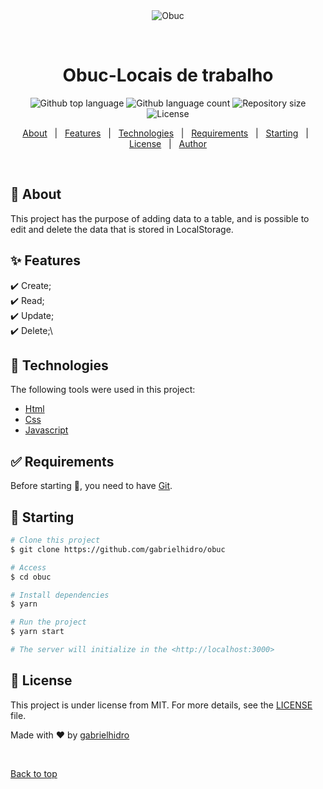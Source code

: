 <div align="center" id="top"> 
  <img src="./.github/app.gif" alt="Obuc" />

&#xa0;

  <!-- <a href="https://obuc.netlify.app">Demo</a> -->
</div>

<h1 align="center">Obuc-Locais de trabalho</h1>

<p align="center">
  <img alt="Github top language" src="https://img.shields.io/github/languages/top/gabrielhidro/obuc?color=56BEB8">

  <img alt="Github language count" src="https://img.shields.io/github/languages/count/gabrielhidro/obuc?color=56BEB8">

  <img alt="Repository size" src="https://img.shields.io/github/repo-size/gabrielhidro/obuc?color=56BEB8">

  <img alt="License" src="https://img.shields.io/github/license/gabrielhidro/obuc?color=56BEB8">

  <!-- <img alt="Github issues" src="https://img.shields.io/github/issues/gabrielhidro/obuc?color=56BEB8" /> -->

  <!-- <img alt="Github forks" src="https://img.shields.io/github/forks/gabrielhidro/obuc?color=56BEB8" /> -->

  <!-- <img alt="Github stars" src="https://img.shields.io/github/stars/gabrielhidro/obuc?color=56BEB8" /> -->
</p>

<!-- Status -->

<!-- <h4 align="center">
	🚧  Obuc 🚀 Under construction...  🚧
</h4>

<hr> -->

<p align="center">
  <a href="#dart-about">About</a> &#xa0; | &#xa0; 
  <a href="#sparkles-features">Features</a> &#xa0; | &#xa0;
  <a href="#rocket-technologies">Technologies</a> &#xa0; | &#xa0;
  <a href="#white_check_mark-requirements">Requirements</a> &#xa0; | &#xa0;
  <a href="#checkered_flag-starting">Starting</a> &#xa0; | &#xa0;
  <a href="#memo-license">License</a> &#xa0; | &#xa0;
  <a href="https://github.com/gabrielhidro" target="_blank">Author</a>
</p>

<br>

## :dart: About

This project has the purpose of adding data to a table, and is possible to edit and delete the data that is stored in LocalStorage.

## :sparkles: Features

:heavy_check_mark: Create;\
:heavy_check_mark: Read;\
:heavy_check_mark: Update;\
:heavy_check_mark: Delete;\

## :rocket: Technologies

The following tools were used in this project:

- [Html](https://html.io/)
- [Css](https://css.org/en/)
- [Javascript](https://javascript.org/)

## :white_check_mark: Requirements

Before starting :checkered_flag:, you need to have [Git](https://git-scm.com).

## :checkered_flag: Starting

```bash
# Clone this project
$ git clone https://github.com/gabrielhidro/obuc

# Access
$ cd obuc

# Install dependencies
$ yarn

# Run the project
$ yarn start

# The server will initialize in the <http://localhost:3000>
```

## :memo: License

This project is under license from MIT. For more details, see the [LICENSE](LICENSE.md) file.

Made with :heart: by <a href="https://github.com/gabrielhidro" target="_blank">gabrielhidro</a>

&#xa0;

<a href="#top">Back to top</a>
